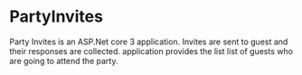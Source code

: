 # PartyInvites
Party Invites is an ASP.Net core 3 application. Invites are sent to guest and their responses are collected. application provides the list list of guests who are going to attend the party.
